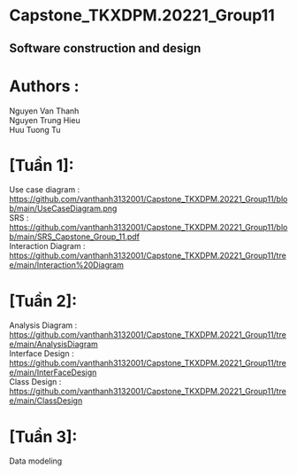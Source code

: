# Capstone_TKXDPM.20221_Group11
## Software construction and design </br>
# Authors :</br>
Nguyen Van Thanh  </br>
Nguyen Trung Hieu </br>
Huu Tuong Tu
</br>
# [Tuần 1]: </br> 
Use case diagram : https://github.com/vanthanh3132001/Capstone_TKXDPM.20221_Group11/blob/main/UseCaseDiagram.png </br> 
SRS : https://github.com/vanthanh3132001/Capstone_TKXDPM.20221_Group11/blob/main/SRS_Capstone_Group_11.pdf </br> 
Interaction Diagram : https://github.com/vanthanh3132001/Capstone_TKXDPM.20221_Group11/tree/main/Interaction%20Diagram </br>            
# [Tuần 2]:</br> 
Analysis Diagram : https://github.com/vanthanh3132001/Capstone_TKXDPM.20221_Group11/tree/main/AnalysisDiagram </br>
Interface Design : https://github.com/vanthanh3132001/Capstone_TKXDPM.20221_Group11/tree/main/InterFaceDesign </br>
Class Design : https://github.com/vanthanh3132001/Capstone_TKXDPM.20221_Group11/tree/main/ClassDesign </br>
# [Tuần 3]:</br> 
Data modeling</br>
